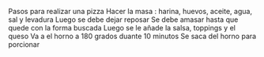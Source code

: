 Pasos para realizar una pizza
Hacer la masa : harina, huevos, aceite, agua, sal y levadura
Luego se debe dejar reposar Se debe amasar hasta que quede con la forma buscada
Luego se le añade la salsa, toppings y el queso Va a el horno a 180 grados duante 10 minutos
Se saca del horno para porcionar
